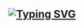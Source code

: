 ## [![Typing SVG](https://readme-typing-svg.demolab.com?font=Lobster&size=23&duration=3000&pause=1000&color=828BF7&center=true&vCenter=true&width=435&lines=Hi+there+%F0%9F%91%8B++I'm+Inae)](https://git.io/typing-svg)


<!--
**dev-CIA/dev-CIA** is a ✨ _special_ ✨ repository because its `README.md` (this file) appears on your GitHub profile.

Here are some ideas to get you started:

- 🔭 I’m currently working on ...
- 🌱 I’m currently learning ...
- 👯 I’m looking to collaborate on ...
- 🤔 I’m looking for help with ...
- 💬 Ask me about ...
- 📫 How to reach me: ...
- 😄 Pronouns: ...
- ⚡ Fun fact: ...
-->
